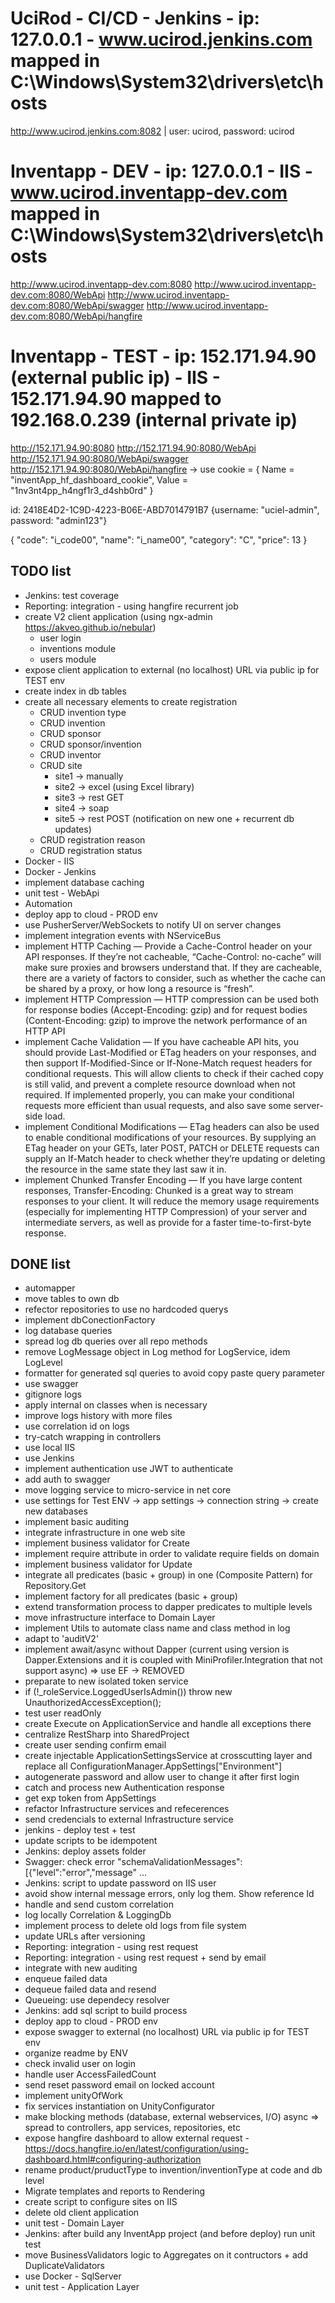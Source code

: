 # UciRod - CI/CD - Jenkins  - ip: 127.0.0.1 - www.ucirod.jenkins.com mapped in C:\Windows\System32\drivers\etc\hosts
http://www.ucirod.jenkins.com:8082 | user: ucirod, password: ucirod

# Inventapp - DEV - ip: 127.0.0.1 - IIS - www.ucirod.inventapp-dev.com mapped in C:\Windows\System32\drivers\etc\hosts
http://www.ucirod.inventapp-dev.com:8080
http://www.ucirod.inventapp-dev.com:8080/WebApi
http://www.ucirod.inventapp-dev.com:8080/WebApi/swagger
http://www.ucirod.inventapp-dev.com:8080/WebApi/hangfire

# Inventapp - TEST - ip: 152.171.94.90 (external public ip) - IIS - 152.171.94.90 mapped to 192.168.0.239 (internal private ip)
http://152.171.94.90:8080
http://152.171.94.90:8080/WebApi
http://152.171.94.90:8080/WebApi/swagger
http://152.171.94.90:8080/WebApi/hangfire -> use cookie = { Name = "inventApp_hf_dashboard_cookie", Value = "1nv3nt4pp_h4ngf1r3_d4shb0rd" }

id: 2418E4D2-1C9D-4223-B06E-ABD7014791B7
{username: "uciel-admin", password: "admin123"}

{
  "code": "i_code00",
  "name": "i_name00",
  "category": "C",
  "price": 13
}

## TODO list
* Jenkins: test coverage
* Reporting: integration - using hangfire recurrent job
* create V2 client application (using ngx-admin https://akveo.github.io/nebular)
  * user login
  * inventions module
  * users module
* expose client application to external (no localhost) URL via public ip for TEST env
* create index in db tables
* create all necessary elements to create registration
  * CRUD invention type
  * CRUD invention
  * CRUD sponsor
  * CRUD sponsor/invention
  * CRUD inventor
  * CRUD site 
    * site1 -> manually
    * site2 -> excel (using Excel library)
    * site3 -> rest GET
    * site4 -> soap
    * site5 -> rest POST (notification on new one + recurrent db updates)
  * CRUD registration reason
  * CRUD registration status
* Docker - IIS
* Docker - Jenkins
* implement database caching
* unit test - WebApi
* Automation
* deploy app to cloud - PROD env
* use PusherServer/WebSockets to notify UI on server changes
* implement integration events with NServiceBus
* implement HTTP Caching — Provide a Cache-Control header on your API responses. If they’re not cacheable, “Cache-Control: no-cache” will make sure proxies and browsers understand that. If they are cacheable, there are a variety of factors to consider, such as whether the cache can be shared by a proxy, or how long a resource is “fresh”.
* implement HTTP Compression — HTTP compression can be used both for response bodies (Accept-Encoding: gzip) and for request bodies (Content-Encoding: gzip) to improve the network performance of an HTTP API
* implement Cache Validation — If you have cacheable API hits, you should provide Last-Modified or ETag headers on your responses, and then support If-Modified-Since or If-None-Match request headers for conditional requests. This will allow clients to check if their cached copy is still valid, and prevent a complete resource download when not required. If implemented properly, you can make your conditional requests more efficient than usual requests, and also save some server-side load.
* implement Conditional Modifications — ETag headers can also be used to enable conditional modifications of your resources. By supplying an ETag header on your GETs, later POST, PATCH or DELETE requests can supply an If-Match header to check whether they’re updating or deleting the resource in the same state they last saw it in.
* implement Chunked Transfer Encoding — If you have large content responses, Transfer-Encoding: Chunked is a great way to stream responses to your client. It will reduce the memory usage requirements (especially for implementing HTTP Compression) of your server and intermediate servers, as well as provide for a faster time-to-first-byte response.

## DONE list
* automapper
* move tables to own db
* refector repositories to use no hardcoded querys
* implement dbConectionFactory 
* log database queries
* spread log db queries over all repo methods
* remove LogMessage object in Log method for LogService, idem LogLevel
* formatter for generated sql queries to avoid copy paste query parameter
* use swagger
* gitignore logs
* apply internal on classes when is necessary
* improve logs history with more files
* use correlation id on logs
* try-catch wrapping in controllers
* use local IIS
* use Jenkins
* implement authentication use JWT to authenticate
* add auth to swagger
* move logging service to micro-service in net core
* use settings for Test ENV
    -> app settings
    -> connection string
        -> create new databases
* implement basic auditing
* integrate infrastructure in one web site
* implement business validator for Create
* implement require attribute in order to validate require fields on domain
* implement business validator for Update
* integrate all predicates (basic + group) in one (Composite Pattern) for Repository.Get
* implement factory for all predicates (basic + group)
* extend transformation process to dapper predicates to multiple levels
* move infrastructure interface to Domain Layer
* implement Utils to automate class name and class method in log
* adapt to 'auditV2'
* implement await/async without Dapper (current using version is Dapper.Extensions and it is coupled with MiniProfiler.Integration that not support async) => use EF -> REMOVED
* preparate to new isolated token service
* if (!_roleService.LoggedUserIsAdmin()) throw new UnauthorizedAccessException();
* test user readOnly
* create Execute on ApplicationService and handle all exceptions there
* centralize RestSharp into SharedProject
* create user sending confirm email
* create injectable ApplicationSettingsService at crosscutting layer and replace all ConfigurationManager.AppSettings["Environment"]
* autogenerate password and allow user to change it after first login
* catch and process new Authentication response
* get exp token from AppSettings
* refactor Infrastructure services and refecerences
* send credencials to external Infrastructure service
* jenkins - deploy test + test
* update scripts to be idempotent
* Jenkins: deploy assets folder
* Swagger: check error "schemaValidationMessages":[{"level":"error","message" ...
* Jenkins: script to update password on IIS user
* avoid show internal message errors, only log them. Show reference Id
* handle and send custom correlation
* log locally Correlation & LoggingDb
* implement process to delete old logs from file system
* update URLs after versioning
* Reporting: integration - using rest request
* Reporting: integration - using rest request + send by email
* integrate with new auditing
* enqueue failed data
* dequeue failed data and resend
* Queueing: use dependecy resolver
* Jenkins: add sql script to build process
* deploy app to cloud - PROD env
* expose swagger to external (no localhost) URL via public ip for TEST env
* organize readme by ENV
* check invalid user on login
* handle user AccessFailedCount
* send reset password email on locked account
* implement unityOfWork
* fix services instantiation on UnityConfigurator
* make blocking methods (database, external webservices, I/O) async => spread to controllers, app services, repositories, etc
* expose hangfire dashboard to allow external request - https://docs.hangfire.io/en/latest/configuration/using-dashboard.html#configuring-authorization
* rename product/pruductType to invention/inventionType at code and db level
* Migrate templates and reports to Rendering
* create script to configure sites on IIS
* delete old client application
* unit test - Domain Layer
* Jenkins: after build any InventApp project (and before deploy) run unit test
* move BusinessValidators logic to Aggregates on it contructors + add DuplicateValidators
* use Docker - SqlServer
* unit test - Application Layer